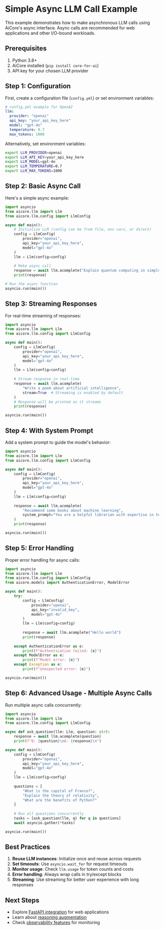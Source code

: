 
# Simple Async LLM Call Example

This example demonstrates how to make asynchronous LLM calls using AiCore's async interface. Async calls are recommended for web applications and other I/O-bound workloads.

## Prerequisites

1. Python 3.8+
2. AiCore installed (`pip install core-for-ai`)
3. API key for your chosen LLM provider

## Step 1: Configuration

First, create a configuration file (`config.yml`) or set environment variables:

```yaml
# config.yml example for OpenAI
llm:
  provider: "openai"
  api_key: "your_api_key_here"
  model: "gpt-4o"
  temperature: 0.7
  max_tokens: 1000
```

Alternatively, set environment variables:
```bash
export LLM_PROVIDER=openai
export LLM_API_KEY=your_api_key_here
export LLM_MODEL=gpt-4o
export LLM_TEMPERATURE=0.7
export LLM_MAX_TOKENS=1000
```

## Step 2: Basic Async Call

Here's a simple async example:

```python
import asyncio
from aicore.llm import Llm
from aicore.llm.config import LlmConfig

async def main():
    # Initialize LLM (config can be from file, env vars, or direct)
    config = LlmConfig(
        provider="openai",
        api_key="your_api_key_here",
        model="gpt-4o"
    )
    llm = Llm(config=config)
    
    # Make async call
    response = await llm.acomplete("Explain quantum computing in simple terms")
    print(response)

# Run the async function
asyncio.run(main())
```

## Step 3: Streaming Responses

For real-time streaming of responses:

```python
import asyncio
from aicore.llm import Llm
from aicore.llm.config import LlmConfig

async def main():
    config = LlmConfig(
        provider="openai",
        api_key="your_api_key_here",
        model="gpt-4o"
    )
    llm = Llm(config=config)
    
    # Stream response in real-time
    response = await llm.acomplete(
        "Write a poem about artificial intelligence",
        stream=True  # Streaming is enabled by default
    )
    # Response will be printed as it streams
    print(response)

asyncio.run(main())
```

## Step 4: With System Prompt

Add a system prompt to guide the model's behavior:

```python
import asyncio
from aicore.llm import Llm
from aicore.llm.config import LlmConfig

async def main():
    config = LlmConfig(
        provider="openai",
        api_key="your_api_key_here",
        model="gpt-4o"
    )
    llm = Llm(config=config)
    
    response = await llm.acomplete(
        "Recommend some books about machine learning",
        system_prompt="You are a helpful librarian with expertise in technical books"
    )
    print(response)

asyncio.run(main())
```

## Step 5: Error Handling

Proper error handling for async calls:

```python
import asyncio
from aicore.llm import Llm
from aicore.llm.config import LlmConfig
from aicore.models import AuthenticationError, ModelError

async def main():
    try:
        config = LlmConfig(
            provider="openai",
            api_key="invalid_key",
            model="gpt-4o"
        )
        llm = Llm(config=config)
        
        response = await llm.acomplete("Hello world")
        print(response)
        
    except AuthenticationError as e:
        print(f"Authentication failed: {e}")
    except ModelError as e:
        print(f"Model error: {e}")
    except Exception as e:
        print(f"Unexpected error: {e}")

asyncio.run(main())
```

## Step 6: Advanced Usage - Multiple Async Calls

Run multiple async calls concurrently:

```python
import asyncio
from aicore.llm import Llm
from aicore.llm.config import LlmConfig

async def ask_question(llm: Llm, question: str):
    response = await llm.acomplete(question)
    print(f"Q: {question}\nA: {response}\n")

async def main():
    config = LlmConfig(
        provider="openai",
        api_key="your_api_key_here",
        model="gpt-4o"
    )
    llm = Llm(config=config)
    
    questions = [
        "What is the capital of France?",
        "Explain the theory of relativity",
        "What are the benefits of Python?"
    ]
    
    # Run all questions concurrently
    tasks = [ask_question(llm, q) for q in questions]
    await asyncio.gather(*tasks)

asyncio.run(main())
```

## Best Practices

1. **Reuse LLM instances**: Initialize once and reuse across requests
2. **Set timeouts**: Use `asyncio.wait_for` for request timeouts
3. **Monitor usage**: Check `llm.usage` for token counts and costs
4. **Error handling**: Always wrap calls in try/except blocks
5. **Streaming**: Use streaming for better user experience with long responses

## Next Steps

- Explore [FastAPI integration](./fastapi.md) for web applications
- Learn about [reasoning augmentation](./reasoning_example.md) 
- Check [observability features](../observability/overview.md) for monitoring